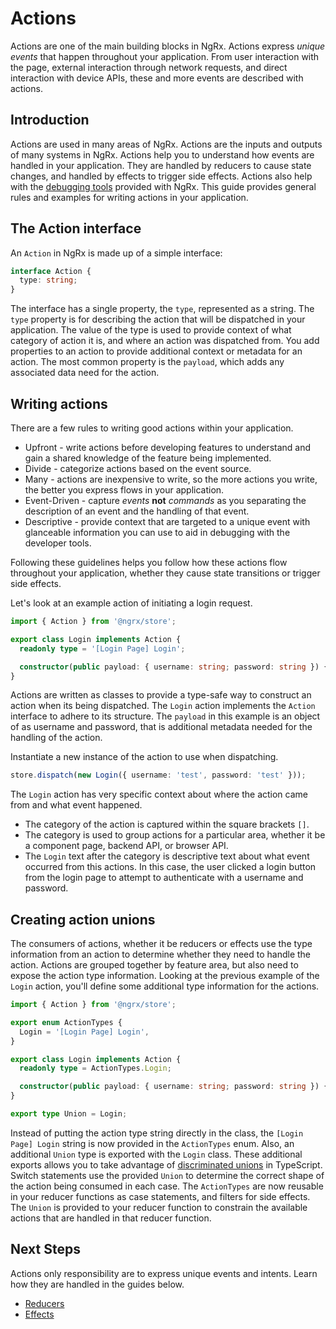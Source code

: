 # Actions

Actions are one of the main building blocks in NgRx. Actions express _unique events_ that happen throughout your application. From user interaction with the page, external interaction through network requests, and direct interaction with device APIs, these and more events are described with actions.

## Introduction

Actions are used in many areas of NgRx. Actions are the inputs and outputs of many systems in NgRx. Actions help you to understand how events are handled in your application. They are handled by reducers to cause state changes, and handled by effects to trigger side effects. Actions also help with the [debugging tools](guide/store-devtools) provided with NgRx. This guide provides general rules and examples for writing actions in your application.

## The Action interface

An `Action` in NgRx is made up of a simple interface:

```ts
interface Action {
  type: string;
}
```

The interface has a single property, the `type`, represented as a string. The `type` property is for describing the action that will be dispatched in your application. The value of the type is used to provide context of what category of action it is, and where an action was dispatched from. You add properties to an action to provide additional context or metadata for an action. The most common property is the `payload`, which adds any associated data need for the action.

## Writing actions

There are a few rules to writing good actions within your application.

- Upfront - write actions before developing features to understand and gain a shared knowledge of the feature being implemented.
- Divide - categorize actions based on the event source.
- Many - actions are inexpensive to write, so the more actions you write, the better you express flows in your application.
- Event-Driven - capture _events_ **not** _commands_ as you separating the description of an event and the handling of that event.
- Descriptive - provide context that are targeted to a unique event with glanceable information you can use to aid in debugging with the developer tools.

Following these guidelines helps you follow how these actions flow throughout your application, whether they cause state transitions or trigger side effects.

Let's look at an example action of initiating a login request.

```ts
import { Action } from '@ngrx/store';

export class Login implements Action {
  readonly type = '[Login Page] Login';

  constructor(public payload: { username: string; password: string }) {}
}
```

Actions are written as classes to provide a type-safe way to construct an action when its being dispatched. The `Login` action implements the `Action` interface to adhere to its structure. The `payload` in this example is an object of as username and password, that is additional metadata needed for the handling of the action.

Instantiate a new instance of the action to use when dispatching.

```ts
store.dispatch(new Login({ username: 'test', password: 'test' }));
```

The `Login` action has very specific context about where the action came from and what event happened.

- The category of the action is captured within the square brackets `[]`.
- The category is used to group actions for a particular area, whether it be a component page, backend API, or browser API.
- The `Login` text after the category is descriptive text about what event occurred from this actions. In this case, the user clicked a login button from the login page to attempt to authenticate with a username and password.

## Creating action unions

The consumers of actions, whether it be reducers or effects use the type information from an action to determine whether they need to handle the action. Actions are grouped together by feature area, but also need to expose the action type information. Looking at the previous example of the `Login` action, you'll define some additional type information for the actions.

```ts
import { Action } from '@ngrx/store';

export enum ActionTypes {
  Login = '[Login Page] Login',
}

export class Login implements Action {
  readonly type = ActionTypes.Login;

  constructor(public payload: { username: string; password: string }) {}
}

export type Union = Login;
```

Instead of putting the action type string directly in the class, the `[Login Page] Login` string is now provided in the `ActionTypes` enum. Also, an additional `Union` type is exported with the `Login` class. These additional exports allows you to take advantage of [discriminated unions](https://www.typescriptlang.org/docs/handbook/advanced-types.html) in TypeScript. Switch statements use the provided `Union` to determine the correct shape of the action being consumed in each case. The `ActionTypes` are now reusable in your reducer functions as case statements, and filters for side effects. The `Union` is provided to your reducer function to constrain the available actions that are handled in that reducer function.

## Next Steps

Actions only responsibility are to express unique events and intents. Learn how they are handled in the guides below.

- [Reducers](guide/store/reducers)
- [Effects](guide/effects)
